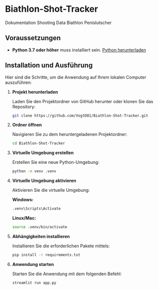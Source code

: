 # Biathlon-Shot-Tracker
Dokumentation Shooting Data Biathlon
Penislutscher

## Voraussetzungen

- **Python 3.7 oder höher** muss installiert sein. [Python herunterladen](https://www.python.org/downloads/)

## Installation und Ausführung

Hier sind die Schritte, um die Anwendung auf Ihrem lokalen Computer auszuführen:

1. **Projekt herunterladen**

   Laden Sie den Projektordner von GitHub herunter oder klonen Sie das Repository:
   ```sh
   git clone https://github.com/VogtD01/Biathlon-Shot-Tracker.git
   ```

2. **Ordner öffnen**

   Navigieren Sie zu dem heruntergeladenen Projektordner:
   ```sh
   cd Biathlon-Shot-Tracker
   ```

3. **Virtuelle Umgebung erstellen**

   Erstellen Sie eine neue Python-Umgebung:
   ```sh
   python -m venv .venv
   ```

4. **Virtuelle Umgebung aktivieren**

   Aktivieren Sie die virtuelle Umgebung:

   **Windows:**
   ```sh
   .venv\Scripts\Activate
   ```

   **Linux/Mac:**
   ```sh
   source .venv/bin/activate
   ```

5. **Abhängigkeiten installieren**

   Installieren Sie die erforderlichen Pakete mittels:
   ```sh
   pip install -r requirements.txt
   ```

6. **Anwendung starten**

   Starten Sie die Anwendung mit dem folgenden Befehl:
   ```sh
   streamlit run app.py
   ```
